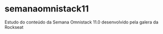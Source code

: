 # semanaomnistack11
Estudo do conteúdo da  Semana Omnistack 11.0 desenvolvido pela galera da Rockseat

